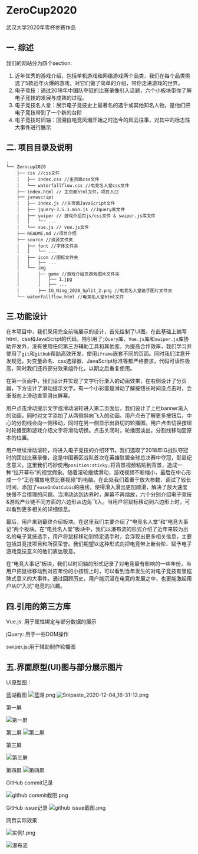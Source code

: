 # ZeroCup2020
武汉大学2020年零杯参赛作品

## 一. 综述

我们的网站分为四个section:

1. 近年优秀的游戏介绍，包括单机游戏和网络游戏两个品类，我们在每个品类挑选了5款近年火爆的游戏，对它们做了简单的介绍，带你走进游戏的世界。
2. 电子竞技：通过2018年中国队夺冠的比赛录像引入话题，六个小板块带你了解电子竞技的发展与成熟的过程。
3. 电子竞技名人堂：展示电子竞技史上最著名的选手或其他知名人物，是他们把电子竞技带到了一个新的台阶
4. 电子竞技时间轴：回溯自电竞风潮开始之时迄今的风云往事，对其中的标志性大事件进行展示

## 二. 项目目录及说明

```shell
.
└── Zerocup2020 
    ├── css //css文件
    │   ├── index.css //主页面css文件
    │   └── waterfallflow.css //电竞名人堂css文件
    ├── index.html // 主页面html文件，项目入口
    ├── javascript
    │   ├── index.js //主页面JavaScript文件
    │   ├── jquery-3.5.1.min.js //Jquery库文件
    │   ├── swiper // 游戏介绍页js/css文件 & swiper.js库文件
    │   │   └── ...
    │   └── vue.js // vue.js文件
    ├── README.md //项目介绍
    ├── source //资源文件夹
    │   ├── font //字体文件夹
    │   │   └── ...
    │   ├── icon //图标文件夹
    │   │   ├── ...
    │   └── img
    │       ├── game //游戏介绍页游戏图片文件夹
    │       │   ├── 1.jpg
    │       │   ├── ...
    │       ├── IG_Ning_2020_Split_2.png //电竞名人堂选手图片文件夹
    └── waterfallflow.html //电竞名人堂html文件
```

## 三.功能设计

​	在本项目中，我们采用完全前端展示的设计，首先绘制了UI图，在此基础上编写html，css和JavaScript的代码。除引用了``jQuery``库、``Vue.js``库和``swiper.js``库协助开发外，没有使用任何第三方辅助工具和其他库。为提高合作效率，我们学习并使用了``git``和``github``帮助高效开发，使用``iframe``嵌套不同的页面。同时我们注意开发规范，对变量命名、css选择器、JavaScript标准等都严格要求，代码可读性极高，同时我们还将部分效果组件化，以期之后重复使用。

​	在第一页面中，我们设计并实现了文字行行渐入的动画效果，在右侧设计了分页器，下方设计了滑动提示文字。有一个小彩蛋是滑动了解按钮长时间没点击时，会渐渐向上滑动直至滑出屏幕。

​	用户点击滑动提示文字或滑动滚轮进入第二页面后，我们设计了上栏banner渐入的动画，同时对文字添加了从两侧斜向飞入的动画。用户点击了解更多按钮后，中心的分割线会向一侧移动，同时在另一侧显示出斜切的轮播图。用户点击切换按钮时轮播图和游戏介绍文字将滑动切换。点击关闭时，轮播图淡出，分割线移动回原本的位置。

​	用户继续滑动滚轮，将进入电子竞技的介绍环节。我们选取了2018年IG战队夺冠时的团战比赛录像，这是中国赛区战队首次在英雄联盟全球总决赛中夺冠，彰显纪念意义。这里我们巧妙使用``position:sticky;``将背景视频粘贴到背景，造成一种“拉开幕布”的视觉假象。随着滚轮继续滑动，游戏视频不断缩小，最后在中心形成一个“正在播放电竞比赛视频”的电脑。在此处我们着重于放大参数，调试了较长时间，添加了``easeInOutCubic``的曲线，使得滑入滑出更加顺滑，解决了放大速度快慢不合情理的问题。当滑动达到边界时，屏幕不再缩放，六个分别介绍电子竞技&游戏产业链不同方面的六边形从边角飞入。当用户将鼠标移动到六边形上时，可以看到更多相关的详细信息。

​	最后，用户来到最终介绍板块。在这里我们主要介绍了“电竞名人堂”和“电竞大事记”两个板块。在“电竞名人堂”板块中，我们以瀑布流的形式介绍了近年来较为出名的电子竞技选手，用户将鼠标移动到特定选手时，会浮现出更多相关信息，主要包括其竞技项目和所获荣誉。我们期望以这种形式向把电竞带上新台阶、赋予电子游戏竞技意义的他们表达敬意。

​	在“电竞大事记”板块，我们以时间轴的形式记录了对电竞最有影响的一些年份，当用户把鼠标移动到对应年份的小按钮上时，可以看到当年发生的对电子竞技有里程碑式意义的大事件。通过回顾历史，用户能沉浸在电竞的发展之中，也更能激起用户从0“入坑”电竞的兴趣。



## 四.引用的第三方库

Vue.js: 用于属性绑定与部分数据的展示

jQuery: 用于一些DOM操作

swiper.js:用于辅助制作轮播图



## 五.界面原型(UI)图与部分展示图片

UI原型图：

蓝湖截图
![蓝湖.png](https://i.loli.net/2020/12/04/4ZRj8Xdg3Fw7QAD.png)
![Snipaste_2020-12-04_16-31-12.png](https://i.loli.net/2020/12/04/MN5w7iIez8ZLQGF.png)

第一屏

![第一屏](https://alipic.lanhuapp.com/xdd4843d81-08a9-425a-af3f-9e445c53958b?x-oss-process=image/quality,q_lossless/format,webp)

第二屏
![第二屏](https://alipic.lanhuapp.com/xd1dbcd093-8ee1-4735-8153-32c93410a85f?x-oss-process=image/quality,q_lossless/format,webp)

第三屏

![第三屏](https://alipic.lanhuapp.com/xd9466595a-f880-4ce2-a9cb-abdca8c1d40b?x-oss-process=image/quality,q_lossless/format,webp)

第四屏
![第四屏](https://alipic.lanhuapp.com/xd24e66adb-b9f4-4a0b-9387-8c21472254c4?x-oss-process=image/quality,q_lossless/format,webp)

GitHub commit记录

![github commit截图.png](https://i.loli.net/2020/12/04/iEVD2yU1n8Y49Ms.png)

GitHub issue记录
![github issue截图.png](https://i.loli.net/2020/12/04/JgzXHICmtanYbG3.png)

网页实际效果

![实例1.png](https://i.loli.net/2020/12/04/lLmne79yqAJrQPX.png)

![瀑布流](https://i.loli.net/2020/12/04/pxg6ak7v5KyidVO.png)
